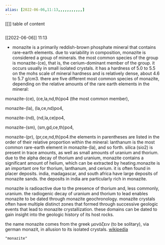 ```yaml
---
alias: [2022-06-06,11:13,,,,,,,,,,,]
---
```

[[]]
table of content
```toc
```

[[2022-06-06]] 11:13
- monazite is a primarily reddish-brown phosphate mineral that contains rare-earth elements. due to variability in composition, monazite is considered a group of minerals. the most common species of the group is monazite-(ce), that is, the cerium-dominant member of the group. it occurs usually in small isolated crystals. it has a hardness of 5.0 to 5.5 on the mohs scale of mineral hardness and is relatively dense, about 4.6 to 5.7 g/cm3. there are five different most common species of monazite, depending on the relative amounts of the rare earth elements in the mineral:

monazite-(ce), (ce,la,nd,th)po4 (the most common member),

monazite-(la), (la,ce,nd)po4,

monazite-(nd), (nd,la,ce)po4,

monazite-(sm), (sm,gd,ce,th)po4,

monazite-(pr), (pr,ce,nd,th)po4.the elements in parentheses are listed in the order of their relative proportion within the mineral: lanthanum is the most common rare-earth element in monazite-(la), and so forth. silica (sio2) is present in trace amounts, as well as small amounts of uranium and thorium. due to the alpha decay of thorium and uranium, monazite contains a significant amount of helium, which can be extracted by heating.monazite is an important ore for thorium, lanthanum, and cerium.  it is often found in placer deposits. india, madagascar, and south africa have large deposits of monazite sands. the deposits in india are particularly rich in monazite.

monazite is radioactive due to the presence of thorium and, less commonly, uranium. the radiogenic decay of uranium and thorium to lead enables monazite to be dated through monazite geochronology. monazite crystals often have multiple distinct zones that formed through successive geologic events that lead to monazite crystallization. these domains can be dated to gain insight into the geologic history of its host rocks.

the name monazite comes from the greek μονάζειν (to be solitary), via german monazit, in allusion to its isolated crystals.
[wikipedia](https://en.wikipedia.org/wiki/monazite)
```query
"monazite"
```